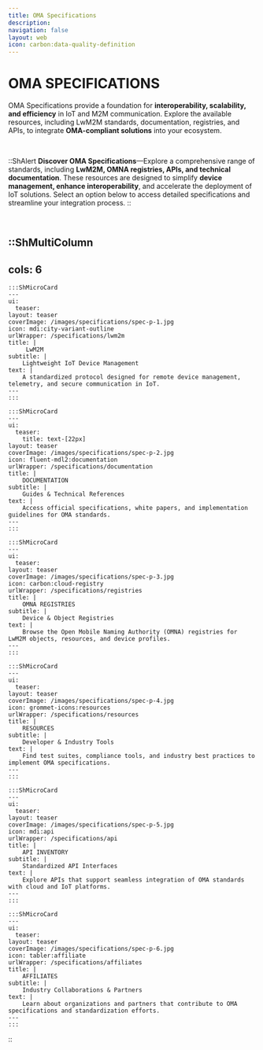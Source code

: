 ```yaml
---
title: OMA Specifications
description:
navigation: false
layout: web
icon: carbon:data-quality-definition
---
```


# OMA SPECIFICATIONS 
OMA Specifications provide a foundation for **interoperability, scalability, and efficiency** in IoT and M2M communication. Explore the available resources, including LwM2M standards, documentation, registries, and APIs, to integrate **OMA-compliant solutions** into your ecosystem.

</br>

::ShAlert
**Discover OMA Specifications**—Explore a comprehensive range of standards, including **LwM2M, OMNA registries, APIs, and technical documentation**. These resources are designed to simplify **device management, enhance interoperability**, and accelerate the deployment of IoT solutions. Select an option below to access detailed specifications and streamline your integration process.
::

</br>

::ShMultiColumn
---
cols: 6
---

    :::ShMicroCard
    ---
    ui:
      teaser:
    layout: teaser
    coverImage: /images/specifications/spec-p-1.jpg
    icon: mdi:city-variant-outline
    urlWrapper: /specifications/lwm2m
    title: |
         LwM2M
    subtitle: |
        Lightweight IoT Device Management
    text: |
        A standardized protocol designed for remote device management, telemetry, and secure communication in IoT.
    ---
    :::

    :::ShMicroCard
    ---
    ui:
      teaser:
        title: text-[22px]
    layout: teaser
    coverImage: /images/specifications/spec-p-2.jpg
    icon: fluent-mdl2:documentation
    urlWrapper: /specifications/documentation
    title: |
        DOCUMENTATION 
    subtitle: |
        Guides & Technical References
    text: |
        Access official specifications, white papers, and implementation guidelines for OMA standards.
    ---
    :::

    :::ShMicroCard
    ---
    ui:
      teaser:
    layout: teaser    
    coverImage: /images/specifications/spec-p-3.jpg
    icon: carbon:cloud-registry
    urlWrapper: /specifications/registries
    title: |
        OMNA REGISTRIES 
    subtitle: |
        Device & Object Registries
    text: |
        Browse the Open Mobile Naming Authority (OMNA) registries for LwM2M objects, resources, and device profiles.
    ---
    :::

    :::ShMicroCard
    ---
    ui:
      teaser:
    layout: teaser   
    coverImage: /images/specifications/spec-p-4.jpg
    icon: grommet-icons:resources
    urlWrapper: /specifications/resources
    title: |
        RESOURCES 
    subtitle: |
        Developer & Industry Tools
    text: |
        Find test suites, compliance tools, and industry best practices to implement OMA specifications.
    ---
    :::

    :::ShMicroCard
    ---
    ui:
      teaser:
    layout: teaser   
    coverImage: /images/specifications/spec-p-5.jpg
    icon: mdi:api
    urlWrapper: /specifications/api
    title: |
        API INVENTORY 
    subtitle: |
        Standardized API Interfaces
    text: |
        Explore APIs that support seamless integration of OMA standards with cloud and IoT platforms.
    ---
    :::

    :::ShMicroCard
    ---
    ui:
      teaser:
    layout: teaser   
    coverImage: /images/specifications/spec-p-6.jpg
    icon: tabler:affiliate
    urlWrapper: /specifications/affiliates
    title: |
        AFFILIATES 
    subtitle: |
        Industry Collaborations & Partners
    text: |
        Learn about organizations and partners that contribute to OMA specifications and standardization efforts.
    ---
    :::

::